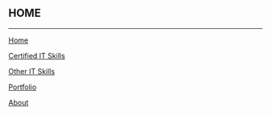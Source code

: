 ## HOME

---

[Home]()

[Certified IT Skills](certified_skills.md)

[Other IT Skills](other_skills.md)

[Portfolio](portfolio.md)

[About](about.md)
